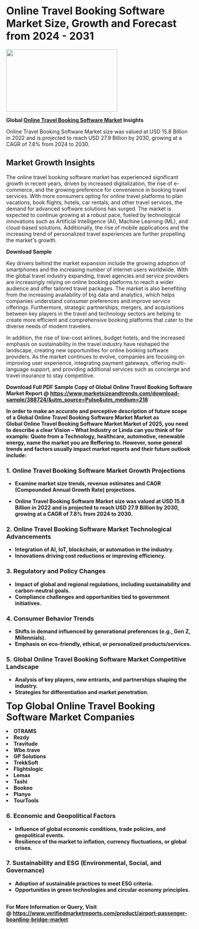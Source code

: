 <H1>Online Travel Booking Software Market Size, Growth and Forecast from 2024 - 2031</H1><img class="aligncenter size-medium wp-image-584254" src="https://thirdeyenews.in/wp-content/uploads/2024/09/Global-Market-Research-300x168.jpeg" alt="" width="300" height="168" /><p><strong>Global&nbsp;<a href="https://www.marketsizeandtrends.com/download-sample/388724/&amp;utm_source=Pulse&amp;utm_medium=218">Online Travel Booking Software Market</a> Insights</strong></p><p>Online Travel Booking Software Market size was valued at USD 15.8 Billion in 2022 and is projected to reach USD 27.9 Billion by 2030, growing at a CAGR of 7.8% from 2024 to 2030.</p><p><h2>Market Growth Insights</h2> <p>The online travel booking software market has experienced significant growth in recent years, driven by increased digitalization, the rise of e-commerce, and the growing preference for convenience in booking travel services. With more consumers opting for online travel platforms to plan vacations, book flights, hotels, car rentals, and other travel services, the demand for advanced software solutions has surged. The market is expected to continue growing at a robust pace, fueled by technological innovations such as Artificial Intelligence (AI), Machine Learning (ML), and cloud-based solutions. Additionally, the rise of mobile applications and the increasing trend of personalized travel experiences are further propelling the market's growth.</p> <p><strong>Download Sample</strong></p> <p>Key drivers behind the market expansion include the growing adoption of smartphones and the increasing number of internet users worldwide. With the global travel industry expanding, travel agencies and service providers are increasingly relying on online booking platforms to reach a wider audience and offer tailored travel packages. The market is also benefiting from the increasing availability of big data and analytics, which helps companies understand consumer preferences and improve service offerings. Furthermore, strategic partnerships, mergers, and acquisitions between key players in the travel and technology sectors are helping to create more efficient and comprehensive booking platforms that cater to the diverse needs of modern travelers.</p> <p>In addition, the rise of low-cost airlines, budget hotels, and the increased emphasis on sustainability in the travel industry have reshaped the landscape, creating new opportunities for online booking software providers. As the market continues to evolve, companies are focusing on improving user experience, integrating payment gateways, offering multi-language support, and providing additional services such as concierge and travel insurance to stay competitive.</p> <p><strong></p><p><span class=""><strong>Download Full PDF Sample Copy of Global Online Travel Booking Software Market Report</strong> @ <a href="https://www.marketsizeandtrends.com/download-sample/388724/&amp;utm_source=Pulse&amp;utm_medium=218" target="_blank">https://www.marketsizeandtrends.com/download-sample/388724/&amp;utm_source=Pulse&amp;utm_medium=218</a></span></p><p>In order to make an accurate and perceptive description of future scope of a Global&nbsp;Online Travel Booking Software Market Market as Global&nbsp;Online Travel Booking Software Market Market of 2025, you need to describe a clear Vision &ndash; What Industry or Linda can you think of for example: Quote from a Technology, healthcare, automotive, renewable energy, name the market you are Reffering to. However, some general trends and factors usually impact market reports and their future outlook include:</p><h3>1.&nbsp;<strong>Online Travel Booking Software Market Growth Projections</strong></h3><ul><li>Examine market size trends, revenue estimates and CAGR (Compounded Annual Growth Rate) projections.</li><li><p>Online Travel Booking Software Market size was valued at USD 15.8 Billion in 2022 and is projected to reach USD 27.9 Billion by 2030, growing at a CAGR of 7.8% from 2024 to 2030.</p></li></ul><h3>2.&nbsp;<strong>Online Travel Booking Software Market Technological Advancements</strong></h3><ul><li>Integration of AI, IoT, blockchain, or automation in the industry.</li><li>Innovations driving cost reductions or improving efficiency.</li></ul><h3>3.&nbsp;<strong>Regulatory and Policy Changes</strong></h3><ul><li>Impact of global and regional regulations, including sustainability and carbon-neutral goals.</li><li>Compliance challenges and opportunities tied to government initiatives.</li></ul><h3>4.&nbsp;<strong>Consumer Behavior Trends</strong></h3><ul><li>Shifts in demand influenced by generational preferences (e.g., Gen Z, Millennials).</li><li>Emphasis on eco-friendly, ethical, or personalized products/services.</li></ul><h3>5.&nbsp;<strong>Global Online Travel Booking Software Market Competitive Landscape</strong></h3><ul><li>Analysis of key players, new entrants, and partnerships shaping the industry.</li><li>Strategies for differentiation and market penetration.</li></ul><p data-pm-slice="1 1 []"><span style="color: inherit; font-family: inherit; font-size: 25px;">Top Global Online Travel Booking Software Market Companies</span></p><div class="" data-test-id=""><p><li>OTRAMS</li><li> Rezdy</li><li> Travitude</li><li> Wbe.trave</li><li> GP Solutions</li><li> TrekkSoft</li><li> Flightslogic</li><li> Lemax</li><li> Tashi</li><li> Bookeo</li><li> Planyo</li><li> TourTools</li></p></div><h3>6.&nbsp;<strong>Economic and Geopolitical Factors</strong></h3><ul><li>Influence of global economic conditions, trade policies, and geopolitical events.</li><li>Resilience of the market to inflation, currency fluctuations, or global crises.</li></ul><h3>7.&nbsp;<strong>Sustainability and ESG (Environmental, Social, and Governance)</strong></h3><ul><li>Adoption of sustainable practices to meet ESG criteria.</li><li>Opportunities in green technologies and circular economy principles.</li></ul><h2><strong style="font-size: 14px;">For More Information or Query, Visit @&nbsp;</strong><a style="background-color: #ffffff; font-size: 14px;" href="https://www.marketsizeandtrends.com/report/online-travel-booking-software-market/" target="_blank">https://www.verifiedmarketreports.com/product/airport-passenger-boarding-bridge-market</a></h2>
